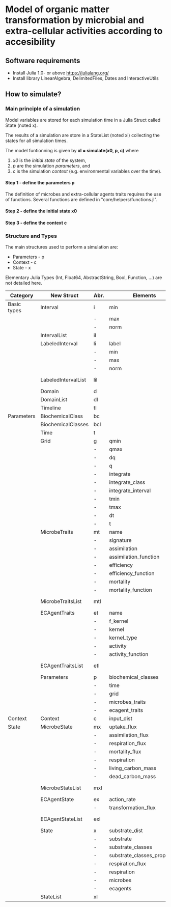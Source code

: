 # Model of organic matter transformation by microbial and extra-cellular activities according to accesibility

## Software requirements

 - Install Julia 1.0- or above  https://julialang.org/
 - Install library LinearAlgebra, DelimitedFiles, Dates and InteractiveUtils

## How to simulate?

### Main principle of a simulation

Model variables are stored for each simulation time in a Julia Struct called State (noted x).

The results of a simulation are store in a StateList (noted xl) collecting the states for all simulation times.

The model funtionning is given by **xl = simulate(x0, p, c)** where
	
 1. *x0* is the *initial state* of the system,
 2. *p* are the simulation *parameters*, and
 3. *c* is the simulation *context* (e.g. environmental variables over the time).

#### Step 1 - define the parameters p

The definition of microbes and extra-cellular agents traits requires the use of functions.
Several functions are defined in "core/helpers/functions.jl".

#### Step 2 - define the initial state x0


#### Step 3 - define the context c


 
### Structure and Types

The main structures used to perform a simulation are:
 - Parameters - p
 - Context - c
 - State - x

Elementary Julia Types (Int, Float64, AbstractString, Bool, Function, ...) are not detailed here.

| Category 		 | New Struct   	  	        | Abr.	| Elements     	   	    	      	      	| Type or Struct					|
|------------------------|------------------------------|-------|-----------------------------------------------|---------------------------------------|
| Basic types		 | Interval			| i	| min						| Float64				|
|			 |				| -	| max						| Float64				|
|			 |				| -	| norm						| Float64				|
|			 | IntervalList  		| il	| 						| Array{Interval, 1}			|
|			 | LabeledInterval		| li	| label						| AbstractString			|
|			 | 				| -    	| min						| Float64				|
|			 | 				| -	| max						| Float64				|
|			 |				| -	| norm						| Float64				|
|			 | LabeledIntervalList 		| lil	| 						| Array{LabeledInterval, 1}		|
|			 | Domain 			| d	| 						| Interval		 		|
|			 | DomainList 			| dl	| 						| IntervalList				|
|			 | Timeline 			| tl	|						| Array{Float64, 1}			|
| Parameters		 | BiochemicalClass		| bc	|						| LabeledInterval			|
|			 | BiochemicalClasses		| bcl	| 						| LabeledIntervalList			|
|			 | Time 			| t	| 						| LabeledInterval			|
| 			 | Grid				| g	| qmin						| Float64				|
|			 |				| -	| qmax						| Float64				|
|			 |				| -	| dq						| Float64				|
|			 |				| -	| q						| Array{Float64, 1}			|
|			 |				| -	| integrate					| Function				|
|			 |				| -	| integrate_class				| Function				|
|			 |				| -	| integrate_interval				| Function				|
|			 |				| -	| tmin						| Float64				|
|			 |				| -	| tmax						| Float64				|
|			 |				| -	| dt						| Float64				|
|			 |				| -	| t						| Array{Float64, 1}			|
|			 | MicrobeTraits		| mt	| name						| AbstractString			|
|			 | 				| -	| signature					| Array{Float64, 1}			|
|			 | 				| -	| assimilation					| AbstractString			|
|			 | 				| -	| assimilation_function				| Function				|
|			 | 				| -	| efficiency					| AbstractString			|
|			 | 				| -	| efficiency_function				| Function				|
|			 | 				| -	| mortality					| AbstractString			|
|			 | 				| -	| mortality_function				| Function				|
|			 | MicrobeTraitsList 		| mtl 	| 						| Array{MicrobeTraits, 1}		|
|			 | ECAgentTraits		| et 	| name						| AbstractString			|
|			 | 				| -	| f_kernel					| AbstractString			|
|			 | 				| -	| kernel					| Array{Float64, 2}			|
|			 | 				| -	| kernel_type					| AbstractString			|
|			 | 				| -	| activity					| AbstractString			|
|			 | 				| -	| activity_function				| Function				|
|			 | ECAgentTraitsList 		| etl 	| 						| Array{ECAgentTraits, 1}		|
|			 | Parameters			| p 	| biochemical_classes  				| BiochemicalClasses			|
|			 | 				| -	| time						| Time					|
|			 |				| -	| grid						| Grid					|
|			 | 				| -	| microbes_traits				| MicrobeTraitsList			|
|			 | 				| -	| ecagent_traits				| ECAgentTraitsList			|
| Context		 | Context			| c	| input_dist					| Array{Float64, 2}			|
| State 		 | MicrobeState			| mx	| uptake_flux					| Float64				|
|			 |    				| -	| assimilation_flux				| Float64				|
|			 |    				| -	| respiration_flux				| Float64				|
|			 |    				| -	| mortality_flux				| Float64				|
|			 |    				| -	| respiration					| Float64				|
|			 |    				| -	| living_carbon_mass				| Float64				|
|			 |    				| -	| dead_carbon_mass				| Float64				|
|			 | MicrobeStateList 		| mxl	| 						| Array{MicrobeState, 1}		|
|			 | ECAgentState			| ex 	| action_rate					| Float64	      			|
|			 |    				| -	| transformation_flux				| Float64				|
|			 | ECAgentStateList 		| exl 	| 						| Array{ECAgentState, 1}		|
|			 | State			| x	| substrate_dist				| Array{Float64, 1}			|
|			 |				| -	| substrate					| Float64		 		|
|			 |				| -	| substrate_classes				| Array{Float64, 1}			|
|			 |				| -	| substrate_classes_proportion			| Array{Float64, 1}			|
|			 |				| -	| respiration_flux				| Float64	    			|
|			 |				| -	| respiration					| Float64				|
|			 |				| -	| microbes					| MicrobeStateList			|
|			 |				| -	| ecagents					| ECAgentStateList			|
|			 | StateList			| xl	| 						| Array{State, 1}			|

